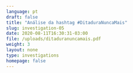 ```yaml
---
language: pt
draft: false
title: "Análise da hashtag #DitaduraNuncaMais"
slug: investigation-05
date: 2020-08-11T16:30:31-03:00
file: /uploads/ditaduranuncamais.pdf
weight: 3
layout: none
type: investigations
homepage: false
---
```

